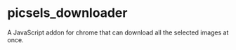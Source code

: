 # picsels_downloader
A JavaScript addon for chrome that can download all the selected images at once.

